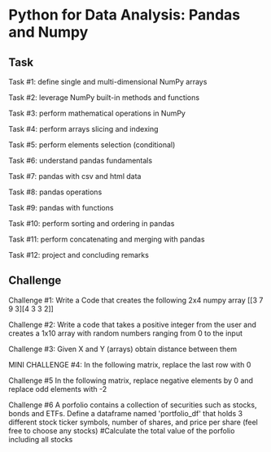 # Python for Data Analysis: Pandas and Numpy

## Task

Task #1: define single and multi-dimensional NumPy arrays

Task #2: leverage NumPy built-in methods
and functions

Task #3: perform mathematical operations in
NumPy

Task #4: perform arrays slicing and
indexing

Task #5: perform elements selection
(conditional)

Task #6: understand pandas fundamentals

Task #7: pandas with csv and html data

Task #8: pandas operations

Task #9: pandas with functions

Task #10: perform sorting and ordering in
pandas

Task #11: perform concatenating and merging
with pandas

Task #12: project and concluding remarks

## Challenge

Challenge #1: Write a Code that creates the following 2x4 numpy array [[3 7 9 3][4 3 3 2]]

Challenge #2: Write a code that takes a positive integer from the user and creates a 1x10 array with random numbers ranging from 0 to the input

Challenge #3: Given X and Y (arrays) obtain distance between them

MINI CHALLENGE #4: In the following matrix, replace the last row with 0

Challenge #5 In the following matrix, replace negative elements by 0 and replace odd elements with -2

Challenge #6 A porfolio contains a collection of securities such as stocks, bonds and ETFs. Define a dataframe named 'portfolio_df' that holds 3 different stock ticker symbols, number of shares, and price per share (feel free to choose any stocks) #Calculate the total value of the porfolio including all stocks